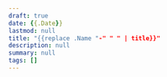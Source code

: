 ```yaml
---
draft: true
date: {{.Date}}
lastmod: null
title: "{{replace .Name "-" " " | title}}"
description: null
summary: null
tags: []
---
```

